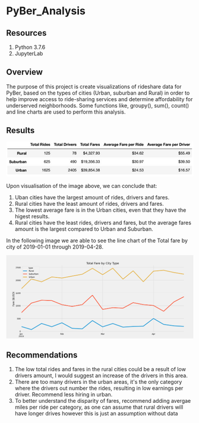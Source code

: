 # PyBer_Analysis

## Resources

1. Python 3.7.6
2. JupyterLab

## Overview
The purpose of this project is create visualizations of rideshare data for PyBer, based on the types of cities (Urban, suburban and Rural) in order to help improve access to ride-sharing services and determine affordability for underserved neighborhoods. Some functions like, groupy(), sum(), count() and line charts are used to perform this analysis. 

## Results

![PyBersummary_DataFrame.jpg](https://github.com/jeperes/PyBer_Analysis/blob/main/Resources/PyBersummary_DataFrame.jpg)

Upon visualisation of the image above, we can conclude that:

1. Uban cities have the largest amount of rides, drivers and fares.
2. Rural cities have the least amount of rides, drivers and fares.
3. The lowest average fare is in the Urban cities, even that they have the higest results.
4. Rural cities have the least rides, drivers and fares, but the average fares amount is the largest compared to Urban and Suburban.

In the following image we are able to see the line chart of the Total fare by city of 2019-01-01 through 2019-04-28.

![Pyber_fare_summary.png](https://github.com/jeperes/PyBer_Analysis/blob/main/Analysis/Pyber_fare_summary.png)

## Recommendations

1. The low total rides and fares in the rural cities could be a result of low drivers amount, I would suggest an increase of the drivers in this area.
2. There are too many drivers in the urban areas, it's the only category where the drivers out number the rides, resulting in low earnings per driver. Recommend less hiring in urban.
3. To better understand the disparity of fares, recommend adding avergae miles per ride per category, as one can assume that rural drivers will have longer drives however this is just an assumption without data
